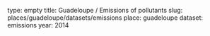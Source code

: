 type: empty
title: Guadeloupe / Emissions of pollutants
slug: places/guadeloupe/datasets/emissions
place: guadeloupe
dataset: emissions
year: 2014
